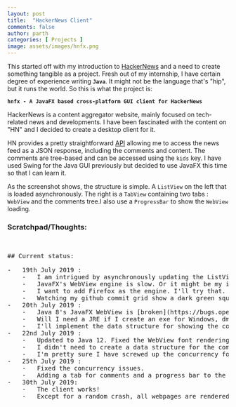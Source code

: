 ```yaml
---
layout: post
title:  "HackerNews Client"
comments: false
author: parth
categories: [ Projects ]
image: assets/images/hnfx.png
---
```


This started off with my introduction to [HackerNews](https://news.ycombinator.com/) and a need to create something tangible as a project.
Fresh out of my internship, I have certain degree of experience writing **`Java`**. It might not be the language that's "hip", but it runs the world. So this is what the project is:

**`hnfx - A JavaFX based cross-platform GUI client for HackerNews`**

HackerNews is a content aggregator website, mainly focused on tech-related news and developments. I have been fascinated with the content on "HN" and I decided to create a desktop client for it.

HN provides a pretty straightforward [API](https://github.com/HackerNews/API) allowing me to access the news feed as a JSON response, including the comments and content. The comments are tree-based and can be accessed using the `kids` key. I have used Swing for the Java GUI previously but decided to use JavaFX this time so that I can learn it.

As the screenshot shows, the structure is simple. A `ListView` on the left that is loaded asynchronously. The right is a `TabView` containing two tabs : `WebView` and the comments tree.I also use a `ProgressBar` to show the `WebView` loading. 

### Scratchpad/Thoughts:
<pre>


## Current status:

-   19th July 2019 : 
    -   I am intrigued by asynchronously updating the ListView for the initial api call. Works well for now. I'll have to do some testing to make sure nothing is getting lost in the thread jungle.
    -   JavaFX's WebView engine is slow. Or it might be my internet connection. Not sure.
    -   I want to add Firefox as the engine. I'll try that.
    -   Watching my github commit grid show a dark green square makes me happy.
-   20th July 2019 : 
    -   Java 8's JavaFX WebView is [broken](https://bugs.openjdk.java.net/browse/JDK-8175802) as it cannot render modern fonts
    -   Will I need a JRE if I create an exe for Windows, dmg/pkg for Mac etc. ?
    -   I'll implement the data structure for showing the comment tree today
-   22nd July 2019 :
    -   Updated to Java 12. Fixed the WebView font rendering.
    -   I didn't need to create a data structure for the comment tree. Just created a separate method for populating the TreeView.
    -   I'm pretty sure I have screwed up the concurrency for the program. I need to understand and fix that.
-   25th July 2019 :
    -   Fixed the concurrency issues.
    -   Adding a tab for comments and a progress bar to the window.
-   30th July 2019:
    -   The client works!
    -   Except for a random crash, all webpages are rendered with the comments :)
</pre>